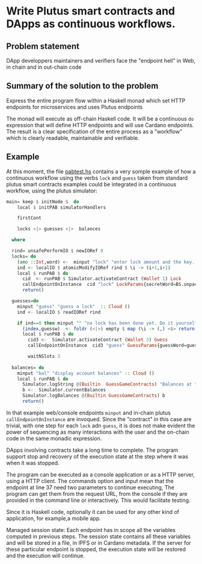 Write Plutus smart contracts and DApps as continuous workflows.
===============================================================

Problem statement
-----------------

DApp developpers maintainers and verifiers face the "endpoint hell" in Web, in chain and in out-chain code


Summary of the solution to the problem
---------------------------------------

Express the entire program flow within a Haskell monad which set HTTP endpoints for microservices and uses Plutus endpoints


The monad will execute as off-chain Haskell code. It will be a continuous `do` expression that will define HTTP endpoints and will use Cardano endpoints. The result is a clear specification of the entire process as a "workflow" which is clearly readable, maintainable and verifiable.

Example
-------

At this moment, the file [pabtest.hs](https://github.com/agocorona/DAppFlow/blob/main/pabtest.hs) contains a very somple example of how a continuous workflow using the verbs `lock` and `guess` taken from standard plutus smart contracts examples could be integrated in a continuous workflow, using the plutus simulator:

```haskell
main= keep $ initNode $  do
    local $ initPAB simulatorHandlers

    firstCont

    locks <|> guesses <|>  balances

  where

  rind= unsafePerformIO $ newIORef 0
  locks= do
    (amo ::Int,word) <-  minput "lock" "enter lock amount and the key. Example: 100 myKey"
    ind <- localIO $ atomicModifyIORef rind $ \i -> (i+1,i+1)
    local $ runPAB $ do
      cid  <- runPAB $ Simulator.activateContract (Wallet 1) Lock
      callEndpointOnInstance  cid "lock" LockParams{secretWord=BS.unpack word, amount= Ada.adaValueOf $ fromIntegral amo,lockIndex=ind}
      return()

  guesses=do
    minput "guess" "guess a lock"  :: Cloud ()
    ind <- localIO $ readIORef rind

    if ind==0 then minput "" "no lock has been done yet. Do it yourself!" else do
      (index,guessw)  <- foldr (<|>) empty $ map (\i -> (,) <$> return i <*> minput ("g" <> show i) ("guess "++ show i)) [1..ind]
      local $ runPAB $ do
        cid3 <-  Simulator.activateContract (Wallet 3) Guess
        callEndpointOnInstance  cid3 "guess" GuessParams{guessWord=guessw,guessIndex=index}

        waitNSlots 3
  
  balances= do
    minput "bal" "display account balances" :: Cloud ()
    local $ runPAB $ do
      Simulator.logString @(Builtin  GuessGameContracts) "Balances at the end of the simulation"
      b <-  Simulator.currentBalances
      Simulator.logBalances @(Builtin GuessGameContracts) b
      return()
```

In that example web/console endpoints `minput` and in-chain plutus `callEndpointOnInstance`  are invoqued. Since the "contract" in this case are trivial, with one step for each `lock` adn `guess`, it is does not make evident the power of sequencing as many interactions with the user and the on-chain code in the same monadic expression.

DApps involving contracts take a long time to complete. The program support stop and recovery of the execution state at the step where it was when it was stopped.


The program can be executed as a console application or as a HTTP server, using a HTTP client. The commands option and input mean that the endpoint at line 37 need two parameters to continue executing, The program can get them from the request URL, from the console if they are provided in the command line or interactively. This would facilitate testing.


Since it is Haskell code, optionally it can be used for any other kind of application, for example,a mobile app.


Managed session state: Each endpoint has in scope all the variables computed in previous steps. The session state contains all these variables and will be stored in a file, in IPFS or in Cardano metadata. If the server for these particular endpoint is stopped, the execution state will be restored and the execution will continue.
